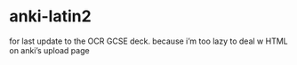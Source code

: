 # anki-latin2
for last update to the OCR GCSE deck. because i’m too lazy to deal w HTML on anki’s upload page
